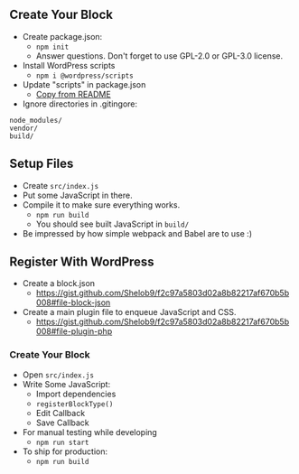
## Create Your Block
* Create package.json:
  *  `npm init`
  *  Answer questions. Don't forget to use GPL-2.0 or GPL-3.0 license.
* Install WordPress scripts
  * `npm i @wordpress/scripts`
* Update "scripts" in package.json
  * [Copy from README](https://www.npmjs.com/package/@wordpress/scripts#setup)
* Ignore directories in .gitingore:

```
node_modules/
vendor/
build/
```

## Setup Files
* Create `src/index.js`
* Put some JavaScript in there.
* Compile it to make sure everything works.
  * `npm run build`
  * You should see built JavaScript in `build/`
* Be impressed by how simple webpack and Babel are to use :)

## Register With WordPress
* Create a block.json
  * https://gist.github.com/Shelob9/f2c97a5803d02a8b82217af670b5b008#file-block-json
* Create a main plugin file to enqueue JavaScript and CSS.
  * https://gist.github.com/Shelob9/f2c97a5803d02a8b82217af670b5b008#file-plugin-php

### Create Your Block
* Open `src/index.js`
* Write Some JavaScript:
  * Import dependencies
  * `registerBlockType()`
  * Edit Callback
  * Save Callback
* For manual testing while developing
  * `npm run start`
* To ship for production:
  * `npm run build`

